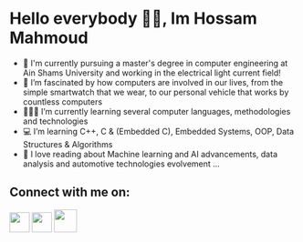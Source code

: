 #                                                         Hello everybody 🙋‍♂️, Im Hossam Mahmoud

- 👋 I'm currently pursuing a master's degree in computer engineering at Ain Shams University and working in the electrical light current field!
- 👀 I’m fascinated by how computers are involved in our lives, from the simple smartwatch that we wear, to our personal vehicle that works by countless computers
- 👨🏻‍💻 I’m currently learning several computer languages, methodologies and technologies
- 💻 I’m learning C++, C & (Embedded C), Embedded Systems, OOP, Data Structures & Algorithms
- 💞️ I   love reading about Machine learning and AI advancements, data analysis and automotive technologies evolvement ...


## Connect with me on:

[<img src = "https://user-images.githubusercontent.com/36197508/192592271-91980530-6e33-4690-ac7a-e61585bee132.png" width = "35" height = "35">](https://www.linkedin.com/in/hossammahmoudatta/) [<img src = "https://user-images.githubusercontent.com/36197508/192595074-2bdab016-accd-41e6-a872-7fa2783b84af.png" width = "35" height = "35">](https://web.facebook.com/7ossamMahmoud/) [<img src = "https://user-images.githubusercontent.com/36197508/196930088-66cb7223-5398-4c7e-85ad-cc6183f17ccd.png" width = "40" height = "40">](https://www.hackerrank.com/hosseldin/)










<!---
hossam-mahmoudatta/hossam-mahmoudatta is a ✨ special ✨ repository because its `README.md` (this file) appears on your GitHub profile.
You can click the Preview link to take a look at your changes.
--->
